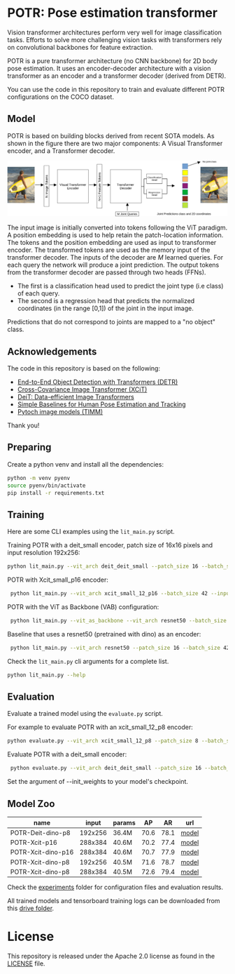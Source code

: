 # POTR: Pose estimation transformer
Vision transformer architectures perform very well for image classification tasks. Efforts to solve more challenging vision tasks with transformers rely on convolutional backbones for feature extraction.

POTR is a pure transformer architecture (no CNN backbone) for 2D body pose estimation. It uses an encoder-decoder architecture with a vision transformer as an encoder and a transformer decoder (derived from DETR).

You can use the code in this repository to train and evaluate different POTR configurations on the COCO dataset.

## Model

POTR is based on building blocks derived from recent SOTA models. As shown in the figure there are two major components: A Visual Transformer encoder, and a Transformer decoder.

![model](/figures/model_draft1.jpg)

The input image is initially converted into tokens following the ViT paradigm. A position embedding is used to help retain the patch-location information. The tokens and the position embedding are used as input to transformer encoder. The transformed tokens are used as the memory input of the transformer decoder.
The inputs of the decoder are _M_ learned queries.
For each query the network will produce a joint prediction.
The output tokens from the transformer decoder are passed through two heads (FFNs). 
 - The first is a classification head used to predict the joint type (i.e class) of each query.
 - The second is a regression head that predicts the normalized coordinates (in the range [0,1]) of the joint in the input image.

Predictions that do not correspond to joints are mapped to a "no object" class.


## Acknowledgements
The code in this repository is based on the following:

- [End-to-End Object Detection with Transformers (DETR)](https://github.com/facebookresearch/detr)
- [Cross-Covariance Image Transformer (XCiT)](https://github.com/facebookresearch/xcit)
- [DeiT: Data-efficient Image Transformers](https://github.com/facebookresearch/deit)
- [Simple Baselines for Human Pose Estimation and Tracking](https://github.com/microsoft/human-pose-estimation.pytorch)
- [Pytoch image models (TIMM)](https://github.com/rwightman/pytorch-image-models)

Thank you!

## Preparing

Create a python venv and install all the dependencies:

```bash
python -m venv pyenv
source pyenv/bin/activate
pip install -r requirements.txt
```

## Training 
Here are some CLI examples using the ```lit_main.py```
script.

Training POTR with a deit_small encoder, patch size of 16x16 pixels and input resolution 192x256:

```bash
python lit_main.py --vit_arch deit_deit_small --patch_size 16 --batch_size 42 --input_size 192 256 --hidden_dim 384 --vit_dim 384 --gpus 1 --num_workers 24
```

POTR with Xcit_small_p16 encoder:

```bash
 python lit_main.py --vit_arch xcit_small_12_p16 --batch_size 42 --input_size 288 384 --hidden_dim 384 --vit_dim 384 --gpus 1 --num_workers 24   --vit_weights https://dl.fbaipublicfiles.com/xcit/xcit_small_12_p16_384_dist.pth

```

POTR with the ViT as Backbone (VAB) configuration:

```bash
 python lit_main.py --vit_as_backbone --vit_arch resnet50 --batch_size 42 --input_size 192 256 --hidden_dim 384 --vit_dim 384 --gpus 1 --position_embedding learned_nocls --num_workers 16 --num_queries 100 --dim_feedforward 1536 --accumulate_grad_batches 1
```

Baseline that uses a resnet50 (pretrained with dino) as an encoder:

```bash
 python lit_main.py --vit_arch resnet50 --patch_size 16 --batch_size 42 --input_size 192 256 --hidden_dim 384 --vit_dim 384 --gpus 1 --num_workers 24 --vit_weights https://dl.fbaipublicfiles.com/dino/dino_resnet50_pretrain/dino_resnet50_pretrain.pth --position_embedding learned_nocls
 ```

Check the ```lit_main.py``` cli arguments for a complete list.
```bash
python lit_main.py --help
```

## Evaluation

Evaluate a trained model using the ```evaluate.py``` script.

For example to evaluate POTR with an xcit_small_12_p8 encoder:

```bash
python evaluate.py --vit_arch xcit_small_12_p8 --patch_size 8 --batch_size 42 --input_size 192 256 --hidden_dim 384 --vit_dim 384  --position_embedding enc_xcit --num_workers 16 --num_queries 100 --dim_feedforward 1536 --init_weights paper_experiments/xcit_small12_p8_dino_192_256_paper/checkpoints/checkpoint-epoch\=065-AP\=0.736.ckpt --use_det_bbox
```

Evaluate POTR with a deit_small encoder:

```bash
 python evaluate.py --vit_arch deit_deit_small --patch_size 16 --batch_size 42 --input_size 192 256 --hidden_dim 384 --vit_dim 384 --num_workers 24 --init_weights lightning_logs/version_0/checkpoints/checkpoint-epoch\=074-AP\=0.622.ckpt  --use_det_bbox
```

Set the argument of --init_weights to your model's checkpoint.


## Model Zoo

|name                | input   | params| AP   | AR   | url     |
| ---                | ---     | ---   | ---  | ---  | ---     |
| POTR-Deit-dino-p8  | 192x256 | 36.4M | 70.6 | 78.1 | [model](https://drive.google.com/file/d/1WaycMXmGxqNJngPnItDux83e1wGPxGsG/view?usp=sharing) |
| POTR-Xcit-p16      | 288x384 | 40.6M | 70.2 | 77.4 | [model](https://drive.google.com/file/d/1UZtYrdNdzCBSERExkzgt_f_q-Asyq7FM/view?usp=sharing) |
| POTR-Xcit-dino-p16 | 288x384 | 40.6M | 70.7 | 77.9 | [model](https://drive.google.com/file/d/1ArLTovtHIPJWIits3D2TRI2iZwta4DLZ/view?usp=sharing) | 
| POTR-Xcit-dino-p8  | 192x256 | 40.5M | 71.6 | 78.7 | [model](https://drive.google.com/file/d/1f4wdR-YDXXz3UrxrscsKsxg0EIR43NUR/view?usp=sharing) | 
| POTR-Xcit-dino-p8  | 288x384 | 40.5M | 72.6 | 79.4 | [model](https://drive.google.com/file/d/1NQCyhJr-uagO4Y0fiqKv4pm9LzxPb-HD/view?usp=sharing) 
   


Check the [experiments](/experiments) folder for configuration files and evaluation results.

All trained models and tensorboard training logs can be downloaded from this [drive folder](https://drive.google.com/drive/folders/1LFszPEva0QmWTPqqSbxMmB_GqNhjm5kq?usp=sharing).





# License
This repository is released under the Apache 2.0 license as found in the [LICENSE](LICENSE) file.
